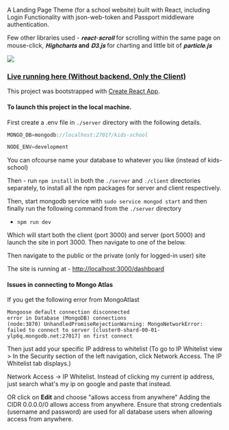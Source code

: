 A Landing Page Theme (for a school website) built with React, including Login Functionality with json-web-token and Passport middleware authentication.

Few other libraries used - _𝐫𝐞𝐚𝐜𝐭-𝐬𝐜𝐫𝐨𝐥𝐥_ for scrolling within the same page on mouse-click, _𝐇𝐢𝐠𝐡𝐜𝐡𝐚𝐫𝐭𝐬_ 𝐚𝐧𝐝 _𝐃𝟑.𝐣𝐬_ for charting and little bit of _𝐩𝐚𝐫𝐭𝐢𝐜𝐥𝐞.𝐣𝐬_

<img src="site.gif">

### [Live running here (Without backend, Only the Client)](https://bloomingbud.netlify.com/)

This project was bootstrapped with [Create React App](https://github.com/facebook/create-react-app).

#### To launch this project in the local machine.

First create a .env file in `./server` directory with the following details.

```js
MONGO_DB=mongodb://localhost:27017/kids-school

NODE_ENV=development

```

You can ofcourse name your database to whatever you like (instead of kids-school)

Then - run `npm install` in both the `./server` and `./client` directories separately, to install all the npm packages for server and client respectively.

Then, start mongodb service with `sudo service mongod start` and then finally run the following command from the `./server` directory

- `npm run dev`

Which will start both the client (port 3000) and server (port 5000) and launch the site in port 3000. Then navigate to one of the below.

Then navigate to the public or the private (only for logged-in user) site

The site is running at - [http://localhost:3000/dashboard](http://localhost:3000/dashboard)

#### Issues in connecting to Mongo Atlas

If you get the following error from MongoAtlast

```
Mongoose default connection disconnected
error in Database (MongoDB) connections
(node:3870) UnhandledPromiseRejectionWarning: MongoNetworkError: failed to connect to server [cluster0-shard-00-01-ylp6q.mongodb.net:27017] on first connect
```

Then just add your specific IP address to whitelist (To go to IP Whitelist view > In the Security section of the left navigation, click Network Access. The IP Whitelist tab displays.)

Network Access -> IP Whitelist. Instead of clicking my current ip address, just search what's my ip on google and paste that instead.

OR click on **Edit** and choose "allows access from anywhere"
Adding the CIDR 0.0.0.0/0 allows access from anywhere. Ensure that strong credentials (username and password) are used for all database users when allowing access from anywhere.
